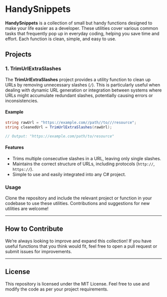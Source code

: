 # HandySnippets 

**HandySnippets** is a collection of small but handy functions designed to make your life easier as a developer. These utilities cover various common tasks that frequently pop up in everyday coding, helping you save time and effort. Each function is clean, simple, and easy to use.

## Projects

### 1. **TrimUrlExtraSlashes**

The **TrimUrlExtraSlashes** project provides a utility function to clean up URLs by removing unnecessary slashes (`/`). This is particularly useful when dealing with dynamic URL generation or integration between systems where URLs might accumulate redundant slashes, potentially causing errors or inconsistencies.

#### Example

```csharp
string rawUrl = "https://example.com//path//to///resource";
string cleanedUrl = TrimUrlExtraSlashes(rawUrl);

// Output: "https://example.com/path/to/resource"
```

#### Features
- Trims multiple consecutive slashes in a URL, leaving only single slashes.
- Maintains the correct structure of URLs, including protocols (`http://`, `https://`).
- Simple to use and easily integrated into any C# project.

### Usage

Clone the repository and include the relevant project or function in your codebase to use these utilities. Contributions and suggestions for new utilities are welcome!

---


## How to Contribute

We’re always looking to improve and expand this collection! If you have useful functions that you think would fit, feel free to open a pull request or submit issues for improvements.

---

## License

This repository is licensed under the MIT License. Feel free to use and modify the code as per your project requirements.


